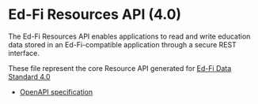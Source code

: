 # Ed-Fi Resources API (4.0)

The Ed-Fi Resources API enables applications to read and write education data
stored in an Ed-Fi-compatible application through a secure REST interface.

These file represent the core Resource API generated for [Ed-Fi Data Standard
4.0](https://techdocs.ed-fi.org/display/EFDS4X/Ed-Fi+Data+Standard+v4)

* [OpenAPI specification](resources-ds-4.0.yml)

